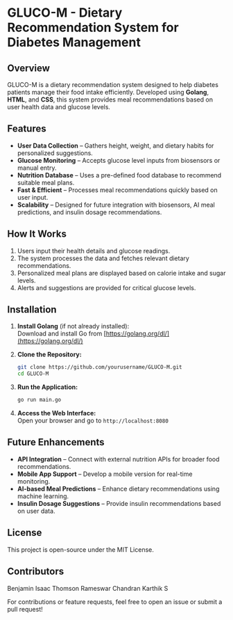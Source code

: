# GLUCO-M - Dietary Recommendation System for Diabetes Management

## Overview
GLUCO-M is a dietary recommendation system designed to help diabetes patients manage their food intake efficiently. Developed using **Golang**, **HTML**, and **CSS**, this system provides meal recommendations based on user health data and glucose levels.

## Features
- **User Data Collection** – Gathers height, weight, and dietary habits for personalized suggestions.
- **Glucose Monitoring** – Accepts glucose level inputs from biosensors or manual entry.
- **Nutrition Database** – Uses a pre-defined food database to recommend suitable meal plans.
- **Fast & Efficient** – Processes meal recommendations quickly based on user input.
- **Scalability** – Designed for future integration with biosensors, AI meal predictions, and insulin dosage recommendations.

## How It Works
1. Users input their health details and glucose readings.
2. The system processes the data and fetches relevant dietary recommendations.
3. Personalized meal plans are displayed based on calorie intake and sugar levels.
4. Alerts and suggestions are provided for critical glucose levels.

## Installation
1. **Install Golang** (if not already installed):  
   Download and install Go from [https://golang.org/dl/](https://golang.org/dl/)

2. **Clone the Repository:**  
   ```sh
   git clone https://github.com/yourusername/GLUCO-M.git
   cd GLUCO-M
   ```

3. **Run the Application:**  
   ```sh
   go run main.go
   ```

4. **Access the Web Interface:**  
   Open your browser and go to `http://localhost:8080`

## Future Enhancements
- **API Integration** – Connect with external nutrition APIs for broader food recommendations.
- **Mobile App Support** – Develop a mobile version for real-time monitoring.
- **AI-based Meal Predictions** – Enhance dietary recommendations using machine learning.
- **Insulin Dosage Suggestions** – Provide insulin recommendations based on user data.

## License
This project is open-source under the MIT License.

## Contributors
Benjamin Isaac Thomson
Rameswar Chandran
Karthik S

For contributions or feature requests, feel free to open an issue or submit a pull request!
